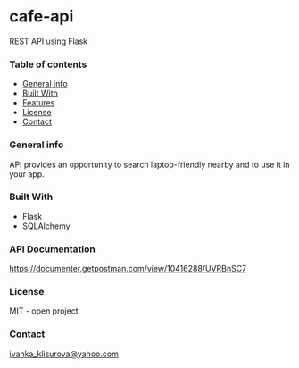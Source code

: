 # cafe-api
REST API using Flask

### Table of contents
* [General info](#general-info)
* [Built With](#build-with)
* [Features](#features)
* [License](#license)
* [Contact](#contact)

### General info
API provides an opportunity to search laptop-friendly nearby and to use it in your app.

### Built With
- Flask
- SQLAlchemy

### API Documentation
https://documenter.getpostman.com/view/10416288/UVRBnSC7

### License
MIT - open project

### Contact
ivanka_klisurova@yahoo.com
